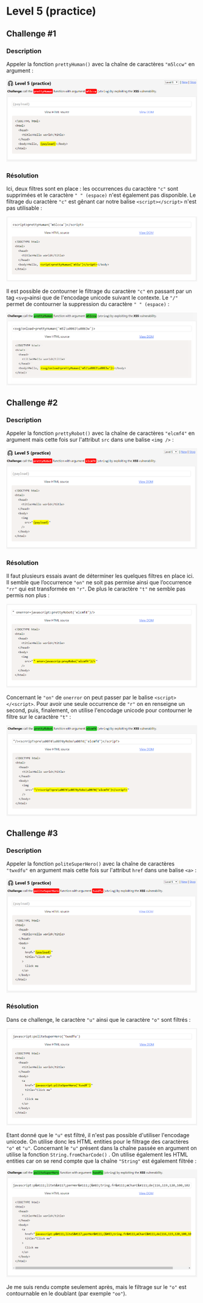 # Level 5 \(practice\)

## Challenge \#1

### Description

Appeler la fonction `prettyHuman()` avec la chaîne de caractères `"m5lccw"` en argument :

![](../../../.gitbook/assets/fb47e14cc50b2150eefeb8f5a70473f7.png)

### Résolution

Ici, deux filtres sont en place : les occurrences du caractère `"c"` sont supprimées et le caractère `" " (espace)` n'est également pas disponible. Le filtrage du caractère `"c"` est gênant car notre balise `<script></script>` n'est pas utilisable :

![](../../../.gitbook/assets/99533f26bcb0f0dc30be7ecd5468b8b3.png)

Il est possible de contourner le filtrage du caractère `"c"` en passant par un tag `<svg>`ainsi que de l'encodage unicode suivant le contexte. Le `"/"` permet de contourner la suppression du caractère `" " (espace)` :

![](../../../.gitbook/assets/f57fe3417e199719c0c63b030528c50f.png)

## Challenge \#2

### Description

Appeler la fonction `prettyRobot()` avec la chaîne de caractères `"elcmf4"` en argument mais cette fois sur l'attribut `src` dans une balise `<img />` :

![](../../../.gitbook/assets/1ea837cb58255119c63c0062f48f2a4b.png)

### Résolution

Il faut plusieurs essais avant de déterminer les quelques filtres en place ici. Il semble que l’occurrence `"on"` ne soit pas permise ainsi que l’occurrence `"rr"` qui est transformée en `"r"`. De plus le caractère `"t"` ne semble pas permis non plus :

![](../../../.gitbook/assets/c7fa03cbe2d3c98581db70fa31c5ba2e.png)

Concernant le `"on"` de `onerror` on peut passer par le balise `<script></<script>`. Pour avoir une seule occurrence de `"r"` on en renseigne un second, puis, finalement, on utilise l'encodage unicode pour contourner le filtre sur le caractère `"t"` :

![](../../../.gitbook/assets/be28df2a6a27f4a6ac51cc82d483c447.png)

## Challenge \#3

### Description

Appeler la fonction `politeSuperHero()` avec la chaîne de caractères `"twxdfu"` en argument mais cette fois sur l'attribut `href` dans une balise `<a>` :

![](../../../.gitbook/assets/5aa17e12154645053e5b191a6197345d.png)

### Résolution

Dans ce challenge, le caractère `"u"` ainsi que le caractère `"o"` sont filtrés :

![](../../../.gitbook/assets/92f35925b895f58e15fb170dc43f5ab7.png)

Etant donné que le `"u"` est filtré, il n'est pas possible d'utiliser l'encodage unicode. On utilise donc les HTML entities pour le filtrage des caractères `"o"` et `"u"`. Concernant le `"u"` présent dans la chaîne passée en argument on utilise la fonction `String.fromCharCode()` . On utilise également les HTML entities car on se rend compte que la chaîne `"String"` est également filtrée :

![](../../../.gitbook/assets/3b161555d0facb03956540bec8f16573.png)

Je me suis rendu compte seulement après, mais le filtrage sur le `"o"` est contournable en le doublant \(par exemple `"oo"`\).

